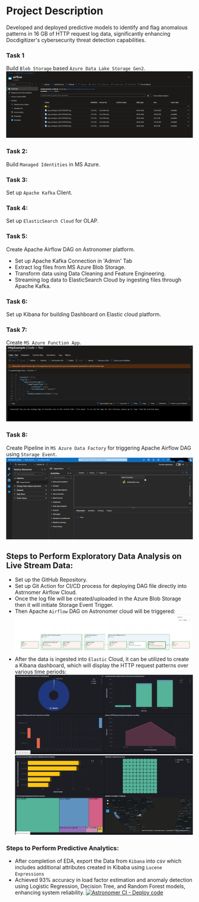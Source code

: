 # Project Description
Developed and deployed predictive models to identify and flag anomalous patterns in 16 GB of HTTP request log data, significantly enhancing Docdigitizer's cybersecurity threat detection capabilities.

### Task 1
Build `Blob Storage` based `Azure Data Lake Storage Gen2`.
![alt text](BlobStorageContainer.png)

### Task 2:
Build `Managed Identities` in MS Azure.

### Task 3:
Set up `Apache Kafka` Client.

### Task 4:
Set up `ElasticSearch Cloud` for OLAP.

### Task 5:
Create Apache Airflow DAG on Astronomer platform.
  - Set up Apache Kafka Connection in 'Admin' Tab
  - Extract log files from MS Azure Blob Storage.
  - Transform data using Data Cleaning and Feature Engineering.
  - Streaming log data to ElasticSearch Cloud by ingesting files through Apache Kafka.

### Task 6:
Set up Kibana for building Dashboard on Elastic cloud platform.

### Task 7:
Create `MS Azure Function App`.
![alt text](Azure_Function_App.png)

### Task 8:
Create Pipeline in `MS Azure Data Factory` for triggering Apache Airflow DAG using `Storage Event`.
![alt text](StorageEventTriggerDataFactory.png)


## Steps to Perform Exploratory Data Analysis on Live Stream Data:
  - Set up the GitHub Repository.
  - Set up Git Action for CI/CD process for deploying DAG file directly into Astrnomer Airflow Cloud.
  - Once the log file will be created/uploaded in the Azure Blob Storage then it will initiate Storage Event Trigger.
  - Then Apache `Airflow` DAG on Astronomer cloud will be triggered:
  ![alt text](Airflow_DAG.png)
  - After the data is ingested into `Elastic` Cloud, it can be utilized to create a Kibana dashboard, which will display the HTTP request patterns over various time periods:
![alt text](Kibana_Dashboard.png)
![alt text](Kibana_Dashboard_2.png)

### Steps to Perform Predictive Analytics:
  - After completion of EDA, export the Data from `Kibana` into csv which includes additional attributes created in Kibaba using `Lucene Expressions`
  - Achieved 93% accuracy in load factor estimation and anomaly detection using Logistic Regression, Decision Tree, and Random Forest models, enhancing system reliability.
[![Astronomer CI - Deploy code](https://github.com/enggabhishek/Out-of-Pattern-Detection/actions/workflows/deploy-to-astro.yaml/badge.svg)](https://github.com/enggabhishek/Out-of-Pattern-Detection/actions/workflows/deploy-to-astro.yaml)
